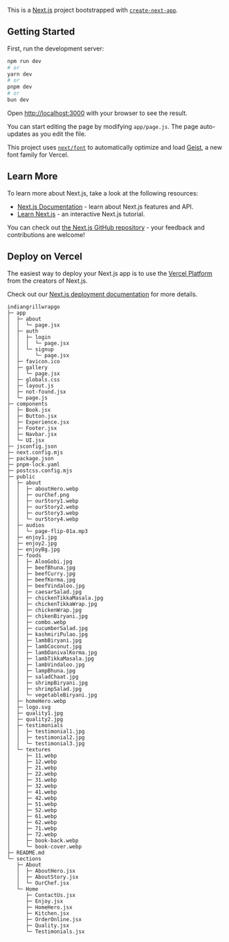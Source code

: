 This is a [Next.js](https://nextjs.org) project bootstrapped with [`create-next-app`](https://github.com/vercel/next.js/tree/canary/packages/create-next-app).

## Getting Started

First, run the development server:

```bash
npm run dev
# or
yarn dev
# or
pnpm dev
# or
bun dev
```

Open [http://localhost:3000](http://localhost:3000) with your browser to see the result.

You can start editing the page by modifying `app/page.js`. The page auto-updates as you edit the file.

This project uses [`next/font`](https://nextjs.org/docs/app/building-your-application/optimizing/fonts) to automatically optimize and load [Geist](https://vercel.com/font), a new font family for Vercel.

## Learn More

To learn more about Next.js, take a look at the following resources:

- [Next.js Documentation](https://nextjs.org/docs) - learn about Next.js features and API.
- [Learn Next.js](https://nextjs.org/learn) - an interactive Next.js tutorial.

You can check out [the Next.js GitHub repository](https://github.com/vercel/next.js) - your feedback and contributions are welcome!

## Deploy on Vercel

The easiest way to deploy your Next.js app is to use the [Vercel Platform](https://vercel.com/new?utm_medium=default-template&filter=next.js&utm_source=create-next-app&utm_campaign=create-next-app-readme) from the creators of Next.js.

Check out our [Next.js deployment documentation](https://nextjs.org/docs/app/building-your-application/deploying) for more details.

```
indiangrillwrapgo
├─ app
│  ├─ about
│  │  └─ page.jsx
│  ├─ auth
│  │  ├─ login
│  │  │  └─ page.jsx
│  │  └─ signup
│  │     └─ page.jsx
│  ├─ favicon.ico
│  ├─ gallery
│  │  └─ page.jsx
│  ├─ globals.css
│  ├─ layout.js
│  ├─ not-found.jsx
│  └─ page.js
├─ components
│  ├─ Book.jsx
│  ├─ Button.jsx
│  ├─ Experience.jsx
│  ├─ Footer.jsx
│  ├─ Navbar.jsx
│  └─ UI.jsx
├─ jsconfig.json
├─ next.config.mjs
├─ package.json
├─ pnpm-lock.yaml
├─ postcss.config.mjs
├─ public
│  ├─ about
│  │  ├─ aboutHero.webp
│  │  ├─ ourChef.png
│  │  ├─ ourStory1.webp
│  │  ├─ ourStory2.webp
│  │  ├─ ourStory3.webp
│  │  └─ ourStory4.webp
│  ├─ audios
│  │  └─ page-flip-01a.mp3
│  ├─ enjoy1.jpg
│  ├─ enjoy2.jpg
│  ├─ enjoyBg.jpg
│  ├─ foods
│  │  ├─ AlooGobi.jpg
│  │  ├─ beefBhuna.jpg
│  │  ├─ beefCurry.jpg
│  │  ├─ beefKorma.jpg
│  │  ├─ beefVindaloo.jpg
│  │  ├─ caesarSalad.jpg
│  │  ├─ chickenTikkaMasala.jpg
│  │  ├─ chickenTikkaWrap.jpg
│  │  ├─ chickenWrap.jpg
│  │  ├─ chikenBiryani.jpg
│  │  ├─ combo.webp
│  │  ├─ cucumberSalad.jpg
│  │  ├─ kashmiriPulao.jpg
│  │  ├─ lambBiryani.jpg
│  │  ├─ lambCoconut.jpg
│  │  ├─ lambDanivalKorma.jpg
│  │  ├─ lambTikkaMasala.jpg
│  │  ├─ lambVindaloo.jpg
│  │  ├─ lampBhuna.jpg
│  │  ├─ saladChaat.jpg
│  │  ├─ shrimpBiryani.jpg
│  │  ├─ shrimpSalad.jpg
│  │  └─ vegetableBiryani.jpg
│  ├─ homeHero.webp
│  ├─ logo.svg
│  ├─ quality1.jpg
│  ├─ quality2.jpg
│  ├─ testimonials
│  │  ├─ testimonial1.jpg
│  │  ├─ testimonial2.jpg
│  │  └─ testimonial3.jpg
│  └─ textures
│     ├─ 11.webp
│     ├─ 12.webp
│     ├─ 21.webp
│     ├─ 22.webp
│     ├─ 31.webp
│     ├─ 32.webp
│     ├─ 41.webp
│     ├─ 42.webp
│     ├─ 51.webp
│     ├─ 52.webp
│     ├─ 61.webp
│     ├─ 62.webp
│     ├─ 71.webp
│     ├─ 72.webp
│     ├─ book-back.webp
│     └─ book-cover.webp
├─ README.md
└─ sections
   ├─ About
   │  ├─ AboutHero.jsx
   │  ├─ AboutStory.jsx
   │  └─ OurChef.jsx
   └─ Home
      ├─ ContactUs.jsx
      ├─ Enjoy.jsx
      ├─ HomeHero.jsx
      ├─ Kitchen.jsx
      ├─ OrderOnline.jsx
      ├─ Quality.jsx
      └─ Testimonials.jsx

```